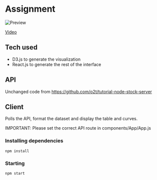 # Assignment

![Preview](http://thibautjacob.com/assignment2.png)

[Video](https://streamable.com/etexj)

## Tech used
- D3.js to generate the visualization
- React.js to generate the rest of the interface

## API

Unchanged code from https://github.com/o2t/tutorial-node-stock-server

## Client

Polls the API, format the dataset and display the table and curves.

IMPORTANT: Please set the correct API route in components/App/App.js

### Installing dependencies
`npm install`

### Starting
`npm start`